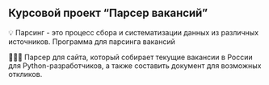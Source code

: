 ## Курсовой проект “Парсер вакансий”

💡
Парсинг - это процесс сбора и систематизации данных из различных источников. 
Программа для парсинга вакансий 

👩🏻‍💻
Парсер для сайта, который собирает текущие вакансии в России для Python-разработчиков, а также составить документ для возможных откликов.

